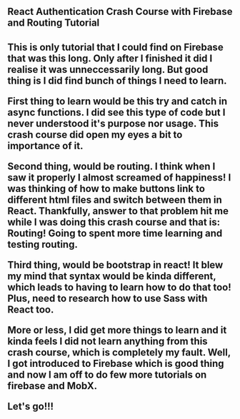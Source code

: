 <h2>React Authentication Crash Course with Firebase and Routing Tutorial<h2>

This is only tutorial that I could find on Firebase that was this long. Only after I finished it
did I realise it was unneccessarily long. But good thing is I did find bunch of things I need to learn.

First thing to learn would be this try and catch in async functions. I did see this type of code but I never understood it's 
purpose nor usage. This crash course did open my eyes a bit to importance of it.

Second thing, would be routing. I think when I saw it properly I almost screamed of happiness!
I was thinking of how to make buttons link to different html files and switch between them in React. Thankfully,
answer to that problem hit me while I was doing this crash course and that is: Routing! Going to spent more
time learning and testing routing.

Third thing, would be bootstrap in react! It blew my mind that syntax would be kinda different,
which leads to having to learn how to do that too! Plus, need to research how to use Sass with
React too.

More or less, I did get more things to learn and it kinda feels I did not learn anything 
from this crash course, which is completely my fault. Well, I got introduced to Firebase which is good thing
and now I am off to do few more tutorials on firebase and MobX.

Let's go!!!

